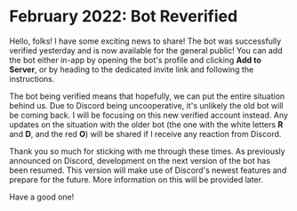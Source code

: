 # February 2022: Bot Reverified

Hello, folks! I have some exciting news to share! The bot was successfully verified yesterday and is now available for the general public! You can add the bot either in-app by opening the bot's profile and clicking **Add to Server**, or by heading to the dedicated invite link and following the instructions.

<!--truncate-->

The bot being verified means that hopefully, we can put the entire situation behind us. Due to Discord being uncooperative, it's unlikely the old bot will be coming back. I will be focusing on this new verified account instead. Any updates on the situation with the older bot (the one with the white letters **R** and **D**, and the red **O**) will be shared if I receive any reaction from Discord.

Thank you so much for sticking with me through these times. As previously announced on Discord, development on the next version of the bot has been resumed. This version will make use of Discord's newest features and prepare for the future. More information on this will be provided later.

Have a good one!
